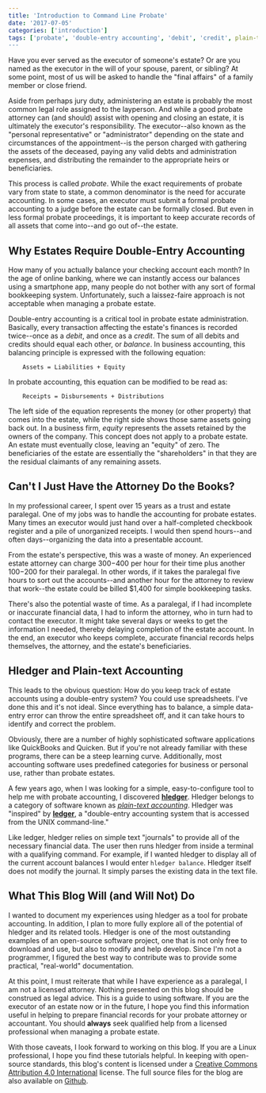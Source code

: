 ```yaml
---
title: 'Introduction to Command Line Probate'
date: '2017-07-05'
categories: ['introduction']
tags: ['probate', 'double-entry accounting', 'debit', 'credit', plain-text accounting', 'ledger']
---
```


Have you ever served as the executor of someone's estate? Or are you named as the executor in the will of your spouse, parent, or sibling? At some point, most of us will be asked to handle the "final affairs" of a family member or close friend. 

Aside from perhaps jury duty, administering an estate is probably the most common legal role assigned to the layperson. And while a good probate attorney can (and should) assist with opening and closing an estate, it is ultimately the executor's responsibility. The executor--also known as the "personal representative" or "administrator" depending on the state and circumstances of the appointment--is the person charged with gathering the assets of the deceased, paying any valid debts and administration expenses, and distributing the remainder to the appropriate heirs or beneficiaries.

This process is called *probate*. While the exact requirements of probate vary from state to state, a common denominator is the need for accurate accounting. In some cases, an executor must submit a formal probate accounting to a judge before the estate can be formally closed. But even in less formal probate proceedings, it is important to keep accurate records of all assets that come into--and go out of--the estate.

## Why Estates Require Double-Entry Accounting

How many of you actually balance your checking account each month? In the age of online banking, where we can instantly access our balances using a smartphone app, many people do not bother with any sort of formal bookkeeping system. Unfortunately, such a laissez-faire approach is not acceptable when managing a probate estate.

Double-entry accounting is a critical tool in probate estate administration. Basically, every transaction affecting the estate's finances is recorded twice--once as a *debit*, and once as a *credit*. The sum of all debits and credits should equal each other, or *balance*. In business accounting, this balancing principle is expressed with the following equation:

        Assets = Liabilities + Equity

In probate accounting, this equation can be modified to be read as:

        Receipts = Disbursements + Distributions

The left side of the equation represents the money (or other property) that comes into the estate, while the right side shows those same assets going back out. In a business firm, *equity* represents the assets retained by the owners of the company. This concept does not apply to a probate estate. An estate must eventually close, leaving an "equity" of zero. The beneficiaries of the estate are essentially the "shareholders" in that they are the residual claimants of any remaining assets.

## Can't I Just Have the Attorney Do the Books?

In my professional career, I spent over 15 years as a trust and estate paralegal. One of my jobs was to handle the accounting for probate estates. Many times an executor would just hand over a half-completed checkbook register and a pile of unorganized receipts. I would then spend hours--and often days--organizing the data into a presentable account.

From the estate's perspective, this was a waste of money. An experienced estate attorney can charge $300-$400 per hour for their time plus another $100-$200 for their paralegal. In other words, if it takes the paralegal five hours to sort out the accounts--and another hour for the attorney to review that work--the estate could be billed $1,400 for simple bookkeeping tasks. 

There's also the potential waste of time. As a paralegal, if I had incomplete or inaccurate financial data, I had to inform the attorney, who in turn had to contact the executor. It might take several days or weeks to get the information I needed, thereby delaying completion of the estate account. In the end, an executor who keeps complete, accurate financial records helps themselves, the attorney, and the estate's beneficiaries. 

## Hledger and Plain-text Accounting

This leads to the obvious question: How do you keep track of estate accounts using a double-entry system? You could use spreadsheets. I've done this and it's not ideal. Since everything has to balance, a simple data-entry error can throw the entire spreadsheet off, and it can take hours to identify and correct the problem.

Obviously, there are a number of highly sophisticated software applications like QuickBooks and Quicken. But if you're not already familiar with these programs, there can be a steep learning curve. Additionally, most accounting software uses predefined categories for business or personal use, rather than probate estates.

A few years ago, when I was looking for a simple, easy-to-configure tool to help me with probate accounting, I discovered [**hledger**](http://hledger.org/). Hledger belongs to a category of software known as [*plain-text accounting*](http://plaintextaccounting.org/). Hledger was "inspired" by [**ledger**](http://ledger-cli.org/), a "double-entry accounting system that is accessed from the UNIX command-line." 

Like ledger, hledger relies on simple text "journals" to provide all of the necessary financial data. The user then runs hledger from inside a terminal with a qualifying command. For example, if I wanted hledger to display all of the current account balances I would enter ``hledger balance``. Hledger itself does not modify the journal. It simply parses the existing data in the text file.

## What This Blog Will (and Will Not) Do

I wanted to document my experiences using hledger as a tool for probate accounting. In addition, I plan to more fully explore all of the potential of hledger and its related tools. Hledger is one of the most outstanding examples of an open-source software project, one that is not only free to download and use, but also to modify and help develop. Since I'm not a programmer, I figured the best way to contribute was to provide some practical, "real-world" documentation.

At this point, I must reiterate that while I have experience as a paralegal, I am not a licensed attorney. Nothing presented on this blog should be construed as legal advice. This is a guide to using software. If you are the executor of an estate now or in the future, I hope you find this information useful in helping to prepare financial records for your probate attorney or accountant. You should **always** seek qualified help from a licensed professional when managing a probate estate.

With those caveats, I look forward to working on this blog. If you are a Linux professional, I hope you find these tutorials helpful. In keeping with open-source standards, this blog's content is licensed under a [Creative Commons Attribution 4.0 International](https://creativecommons.org/licenses/by/4.0/) license. The full source files for the blog are also available on [Github](https://github.com/oswriter/commandlineprobate.com).  
